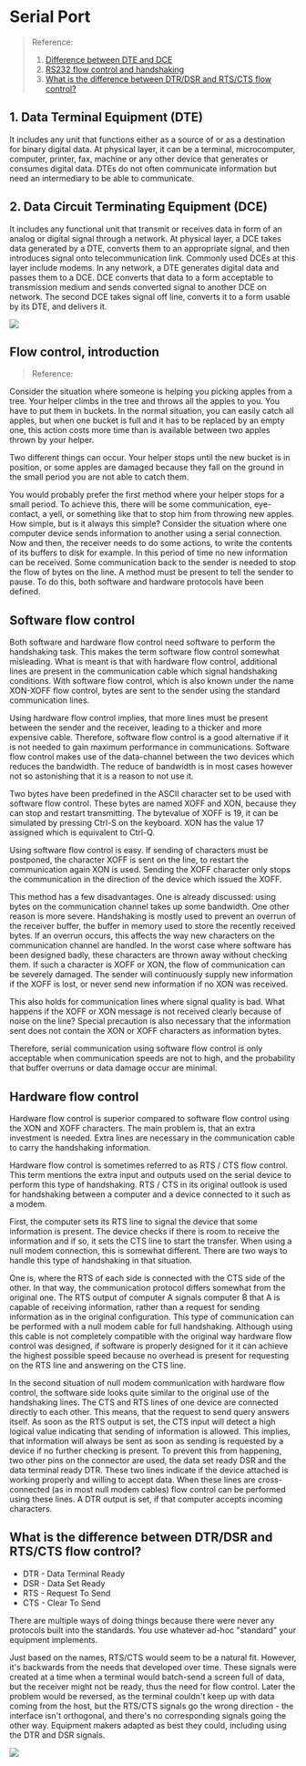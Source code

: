 # Serial Port

> Reference:
> 1. [Difference between DTE and DCE](https://www.geeksforgeeks.org/difference-between-dte-and-dce/)
> 2. [RS232 flow control and handshaking](https://www.lammertbies.nl/comm/info/rs-232-flow-control)
> 3. [What is the difference between DTR/DSR and RTS/CTS flow control?](https://stackoverflow.com/questions/957337/what-is-the-difference-between-dtr-dsr-and-rts-cts-flow-control)

## 1. **Data Terminal Equipment (DTE)** 
It includes any unit that functions either as a source of or as a destination for binary digital data. At physical layer, it can be a terminal, microcomputer, computer, printer, fax, machine or any other device that generates or consumes digital data. DTEs do not often communicate information but need an intermediary to be able to communicate. 

## 2. **Data Circuit Terminating Equipment (DCE)** 
It includes any functional unit that transmit or receives data in form of an analog or digital signal through a network. At physical layer, a DCE takes data generated by a DTE, converts them to an appropriate signal, and then introduces signal onto telecommunication link. Commonly used DCEs at this layer include modems. In any network, a DTE generates digital data and passes them to a DCE. DCE converts that data to a form acceptable to transmission medium and sends converted signal to another DCE on network. The second DCE takes signal off line, converts it to a form usable by its DTE, and delivers it.

![](https://hackmd.io/_uploads/HJVWet04n.png)




## Flow control, introduction
> Reference: 



Consider the situation where someone is helping you picking apples from a tree. Your helper climbs in the tree and throws all the apples to you. You have to put them in buckets. In the normal situation, you can easily catch all apples, but when one bucket is full and it has to be replaced by an empty one, this action costs more time than is available between two apples thrown by your helper.

Two different things can occur. Your helper stops until the new bucket is in position, or some apples are damaged because they fall on the ground in the small period you are not able to catch them.

You would probably prefer the first method where your helper stops for a small period. To achieve this, there will be some communication, eye-contact, a yell, or something like that to stop him from throwing new apples. How simple, but is it always this simple? Consider the situation where one computer device sends information to another using a serial connection. Now and then, the receiver needs to do some actions, to write the contents of its buffers to disk for example. In this period of time no new information can be received. Some communication back to the sender is needed to stop the flow of bytes on the line. A method must be present to tell the sender to pause. To do this, both software and hardware protocols have been defined.

## Software flow control
Both software and hardware flow control need software to perform the handshaking task. This makes the term software flow control somewhat misleading. What is meant is that with hardware flow control, additional lines are present in the communication cable which signal handshaking conditions. With software flow control, which is also known under the name XON-XOFF flow control, bytes are sent to the sender using the standard communication lines.

Using hardware flow control implies, that more lines must be present between the sender and the receiver, leading to a thicker and more expensive cable. Therefore, software flow control is a good alternative if it is not needed to gain maximum performance in communications. Software flow control makes use of the data-channel between the two devices which reduces the bandwidth. The reduce of bandwidth is in most cases however not so astonishing that it is a reason to not use it.

Two bytes have been predefined in the ASCII character set to be used with software flow control. These bytes are named XOFF and XON, because they can stop and restart transmitting. The bytevalue of XOFF is 19, it can be simulated by pressing Ctrl-S on the keyboard. XON has the value 17 assigned which is equivalent to Ctrl-Q.

Using software flow control is easy. If sending of characters must be postponed, the character XOFF is sent on the line, to restart the communication again XON is used. Sending the XOFF character only stops the communication in the direction of the device which issued the XOFF.

This method has a few disadvantages. One is already discussed: using bytes on the communication channel takes up some bandwidth. One other reason is more severe. Handshaking is mostly used to prevent an overrun of the receiver buffer, the buffer in memory used to store the recently received bytes. If an overrun occurs, this affects the way new characters on the communication channel are handled. In the worst case where software has been designed badly, these characters are thrown away without checking them. If such a character is XOFF or XON, the flow of communication can be severely damaged. The sender will continuously supply new information if the XOFF is lost, or never send new information if no XON was received.

This also holds for communication lines where signal quality is bad. What happens if the XOFF or XON message is not received clearly because of noise on the line? Special precaution is also necessary that the information sent does not contain the XON or XOFF characters as information bytes.

Therefore, serial communication using software flow control is only acceptable when communication speeds are not to high, and the probability that buffer overruns or data damage occur are minimal.

## Hardware flow control
Hardware flow control is superior compared to software flow control using the XON and XOFF characters. The main problem is, that an extra investment is needed. Extra lines are necessary in the communication cable to carry the handshaking information.

Hardware flow control is sometimes referred to as RTS / CTS flow control. This term mentions the extra input and outputs used on the serial device to perform this type of handshaking. RTS / CTS in its original outlook is used for handshaking between a computer and a device connected to it such as a modem.

First, the computer sets its RTS line to signal the device that some information is present. The device checks if there is room to receive the information and if so, it sets the CTS line to start the transfer. When using a null modem connection, this is somewhat different. There are two ways to handle this type of handshaking in that situation.

One is, where the RTS of each side is connected with the CTS side of the other. In that way, the communication protocol differs somewhat from the original one. The RTS output of computer A signals computer B that A is capable of receiving information, rather than a request for sending information as in the original configuration. This type of communication can be performed with a null modem cable for full handshaking. Although using this cable is not completely compatible with the original way hardware flow control was designed, if software is properly designed for it it can achieve the highest possible speed because no overhead is present for requesting on the RTS line and answering on the CTS line.

In the second situation of null modem communication with hardware flow control, the software side looks quite similar to the original use of the handshaking lines. The CTS and RTS lines of one device are connected directly to each other. This means, that the request to send query answers itself. As soon as the RTS output is set, the CTS input will detect a high logical value indicating that sending of information is allowed. This implies, that information will always be sent as soon as sending is requested by a device if no further checking is present. To prevent this from happening, two other pins on the connector are used, the data set ready DSR and the data terminal ready DTR. These two lines indicate if the device attached is working properly and willing to accept data. When these lines are cross-connected (as in most null modem cables) flow control can be performed using these lines. A DTR output is set, if that computer accepts incoming characters.



## What is the difference between DTR/DSR and RTS/CTS flow control?

* DTR - Data Terminal Ready
* DSR - Data Set Ready
* RTS - Request To Send
* CTS - Clear To Send

There are multiple ways of doing things because there were never any protocols built into the standards. You use whatever ad-hoc "standard" your equipment implements.

Just based on the names, RTS/CTS would seem to be a natural fit. However, it's backwards from the needs that developed over time. These signals were created at a time when a terminal would batch-send a screen full of data, but the receiver might not be ready, thus the need for flow control. Later the problem would be reversed, as the terminal couldn't keep up with data coming from the host, but the RTS/CTS signals go the wrong direction - the interface isn't orthogonal, and there's no corresponding signals going the other way. Equipment makers adapted as best they could, including using the DTR and DSR signals.

![](https://hackmd.io/_uploads/SknF14-Bh.png)
